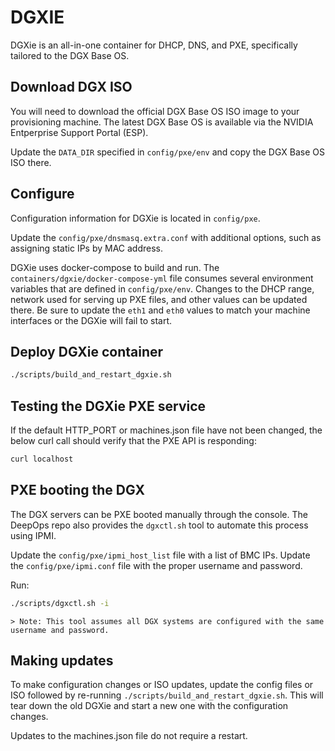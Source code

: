 # DGXIE

DGXie is an all-in-one container for DHCP, DNS, and PXE, specifically tailored to the DGX Base OS.

## Download DGX ISO

You will need to download the official DGX Base OS ISO image to your provisioning machine. The latest DGX Base OS is available via the NVIDIA Entperprise Support Portal (ESP).

Update the `DATA_DIR` specified in `config/pxe/env` and copy the DGX Base OS ISO there.

## Configure

Configuration information for DGXie is located in `config/pxe`.

Update the `config/pxe/dnsmasq.extra.conf` with additional options, such as assigning static IPs by MAC address.

DGXie uses docker-compose to build and run. The `containers/dgxie/docker-compose-yml` file consumes several environment variables that are defined in `config/pxe/env`. Changes to the DHCP range, network used for serving up PXE files, and other values can be updated there. Be sure to update the `eth1` and `eth0` values to match your machine interfaces or the DGXie will fail to start.

## Deploy DGXie container

```sh
./scripts/build_and_restart_dgxie.sh
```

## Testing the DGXie PXE service

If the default HTTP_PORT or machines.json file have not been changed, the below curl call should verify that the PXE API is responding:

```sh
curl localhost
```

## PXE booting the DGX

The DGX servers can be PXE booted manually through the console. The DeepOps repo also provides the `dgxctl.sh` tool to automate this process using IPMI.

Update the `config/pxe/ipmi_host_list` file with a list of BMC IPs.
Update the `config/pxe/ipmi.conf` file with the proper username and password.

Run:

```sh
./scripts/dgxctl.sh -i
```

	> Note: This tool assumes all DGX systems are configured with the same username and password.

## Making updates

To make configuration changes or ISO updates, update the config files or ISO followed by re-running `./scripts/build_and_restart_dgxie.sh`. This will tear down the old DGXie and start a new one with the configuration changes.

Updates to the machines.json file do not require a restart.
